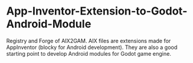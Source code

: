 # App-Inventor-Extension-to-Godot-Android-Module
Registry and Forge of AIX2GAM. AIX files are extensions made for AppInventor (blocky for Android development). They are also a good starting point to develop Android modules for Godot game engine.
